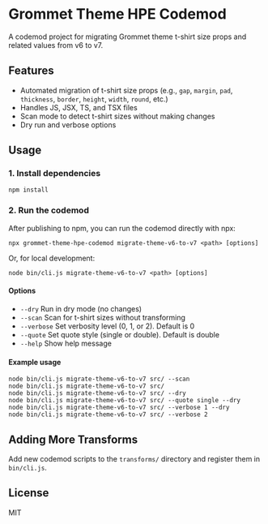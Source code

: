# Grommet Theme HPE Codemod

A codemod project for migrating Grommet theme t-shirt size props and related values from v6 to v7.

## Features

- Automated migration of t-shirt size props (e.g., `gap`, `margin`, `pad`, `thickness`, `border`, `height`, `width`, `round`, etc.)
- Handles JS, JSX, TS, and TSX files
- Scan mode to detect t-shirt sizes without making changes
- Dry run and verbose options

## Usage

### 1. Install dependencies

```
npm install
```


### 2. Run the codemod

After publishing to npm, you can run the codemod directly with npx:

```
npx grommet-theme-hpe-codemod migrate-theme-v6-to-v7 <path> [options]
```

Or, for local development:

```
node bin/cli.js migrate-theme-v6-to-v7 <path> [options]
```

#### Options

- `--dry` Run in dry mode (no changes)
- `--scan` Scan for t-shirt sizes without transforming
- `--verbose` Set verbosity level (0, 1, or 2). Default is 0
- `--quote` Set quote style (single or double). Default is double
- `--help` Show help message

#### Example usage

```
node bin/cli.js migrate-theme-v6-to-v7 src/ --scan
node bin/cli.js migrate-theme-v6-to-v7 src/
node bin/cli.js migrate-theme-v6-to-v7 src/ --dry
node bin/cli.js migrate-theme-v6-to-v7 src/ --quote single --dry
node bin/cli.js migrate-theme-v6-to-v7 src/ --verbose 1 --dry
node bin/cli.js migrate-theme-v6-to-v7 src/ --verbose 2
```

## Adding More Transforms

Add new codemod scripts to the `transforms/` directory and register them in `bin/cli.js`.

## License

MIT
